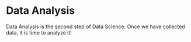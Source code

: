 # Data Analysis
Data Analysis is the second step of Data Science. Once we have collected data, it is time to analyze it!
